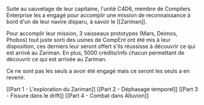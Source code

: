 Suite au sauvetage de leur capitaine, l'unité C4D6, membre de Compilers Enterprise les a engagé pour accomplir une mission de reconnaissance à bord d'un de leur navire disparu, à savoir le [[Zariman]].

Pour accomplir leur mission, 3 vaisseaux prototypes (Mars, Deimos, Phobos)  tout juste sorti des usines de CompEnt ont été mis à leur disposition, ces derniers leur seront offert s'ils réussisse à
découvrir ce qui est arrivé au Zariman. En plus, 5000 crédits/info chacun permettant de découvrir ce qui est arrivée au Zariman. 

Ce ne sont pas les seuls a avoir été engagé mais ce seront les seuls a en revenir.

[[Part 1 - L'exploration du Zariman]]
[[Part 2 - Déphasage temporel]]
[[Part 3 - Fissure dans le drift]]
[[Part 4 - Combat dans Alluvion]]